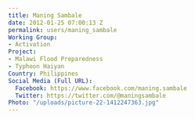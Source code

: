 ```yaml
---
title: Maning Sambale
date: 2012-01-25 07:00:13 Z
permalink: users/maning_sambale
Working Group:
- Activation
Project:
- Malawi Flood Preparedness
- Typhoon Haiyan
Country: Philippines
Social Media (Full URL):
  Facebook: https://www.facebook.com/maning.sambale
  Twitter: https://twitter.com/@maningsambale
Photo: "/uploads/picture-22-1412247363.jpg"
---
```


